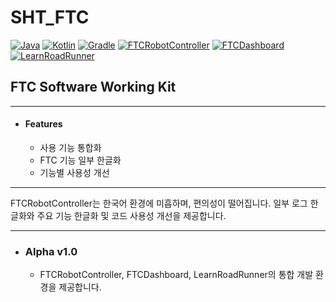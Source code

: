 # SHT_FTC

[![Java](https://img.shields.io/badge/Java-18-ED8B00.svg?logo=openjdk)](https://www.azul.com/)
[![Kotlin](https://img.shields.io/badge/Kotlin-2.2.20-585DEF.svg?logo=kotlin)](http://kotlinlang.org)
[![Gradle](https://img.shields.io/badge/Gradle-8.7.3-02303A.svg?logo=gradle)](https://gradle.org)
[![FTCRobotController](https://img.shields.io/badge/FtcRobotController-11.0-ED3F27.svg)](https://github.com/FIRST-Tech-Challenge/FtcRobotController)
[![FTCDashboard](https://img.shields.io/badge/FTCDashboard-0.5.0-6E8CFB.svg)](https://acmerobotics.github.io/ftc-dashboard/)
[![LearnRoadRunner](https://img.shields.io/badge/LearnRoadRunner-1.0.1-3C467B.svg)](https://learnroadrunner.com/)

## FTC Software Working Kit

---

* #### Features
  * 사용 기능 통합화
  * FTC 기능 일부 한글화
  * 기능별 사용성 개선

---

FTCRobotController는 한국어 환경에 미흡하며, 편의성이 떨어집니다.
일부 로그 한글화와 주요 기능 한글화 및 코드 사용성 개선을 제공합니다.

---

* ### Alpha v1.0
  * FTCRobotController, FTCDashboard, LearnRoadRunner의 통합 개발 환경을 제공합니다.